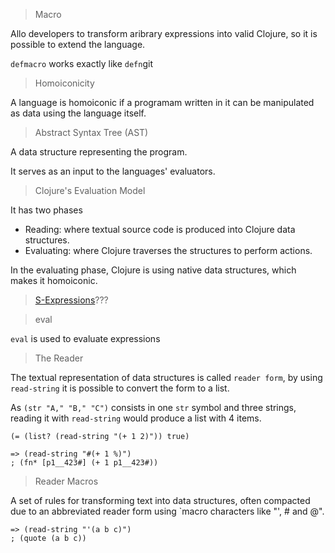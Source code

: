 > Macro

Allo developers to transform aribrary expressions into valid Clojure, so it is possible to extend the language.

`defmacro` works exactly like `defn`git

> Homoiconicity

A language is homoiconic if a programam written in it can be manipulated as data using the language itself.

> Abstract Syntax Tree (AST)

A data structure representing the program.

It serves as an input to the languages' evaluators.

> Clojure's Evaluation Model

It has two phases

* Reading: where textual source code is produced into Clojure data structures.
* Evaluating: where Clojure traverses the structures to perform actions.

In the evaluating phase, Clojure is using native data structures, which makes it homoiconic.

> [S-Expressions](http://www.gigamonkeys.com/book/syntax-and-semantics.html)???

> eval

`eval` is used to evaluate expressions

> The Reader

The textual representation of data structures is called `reader form`, by using `read-string` it is possible to convert the form to a list.

As `(str "A," "B," "C")` consists in one `str` symbol and three strings, reading it with `read-string` would produce a list with 4 items.

`(= (list? (read-string "(+ 1 2)")) true)`

```
=> (read-string "#(+ 1 %)")
; (fn* [p1__423#] (+ 1 p1__423#))
```

> Reader Macros

A set of rules for transforming text into data structures, often compacted due to an abbreviated reader form using `macro characters like "', # and @".

```
=> (read-string "'(a b c)")
; (quote (a b c))
```